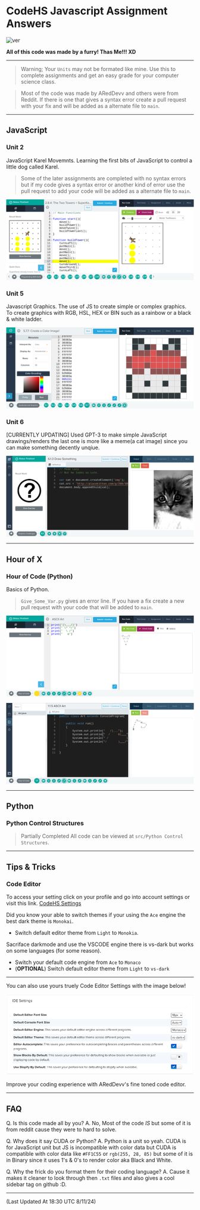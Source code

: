 # CodeHS Javascript Assignment Answers
![ver](https://img.shields.io/badge/version-2.3.5-bright=green?style=flat-square)

**All of this code was made by a furry! Thas Me!!! XD**

***

> Warning; Your `Units` may not be formated like mine. Use this to complete assignments and get an easy grade for your computer science class.

> Most of the code was made by ARedDevv and others were from Reddit. If there is one that gives a syntax error create a pull request with your fix and will be added as a alternate file to `main`.

***
## JavaScript
### Unit 2

JavaScript Karel Movemnts. Learning the first bits of JavaScript to control a little dog called Karel.
> Some of the later assignments are completed with no syntax errors but if my code gives a syntax error or another kind of error use the pull request to add your code will be added as a alternate file to `main`.

![Example U2](https://github.com/ARedDevv/CodeHS-Assignment-Answers/blob/main/images/Screenshot%202023-02-10%209.53.17%20AM.png?raw=true)

### Unit 5

Javascript Graphics. The use of JS to create simple or complex graphics. To create graphics with RGB, HSL, HEX or BIN such as a rainbow or a black & white ladder. 

![Example U5](https://github.com/ARedDevv/CodeHS-Assignment-Answers/blob/main/images/Screenshot%202023-02-10%209.57.14%20AM.png?raw=true)

### Unit 6

[CURRENTLY UPDATING] Used GPT-3 to make simple JavaScript drawings/renders the last one is more like a meme(a cat image) since you can make something decently unqiue.

![Example U6](https://github.com/ARedDevv/CodeHS-Assignment-Answers/blob/main/images/Screenshot%202023-02-10%2010.03.26%20AM.png?raw=true)

***
## Hour of X
### Hour of Code (Python)

Basics of Python.
> `Give_Some_Var.py` gives an error line. If you have a fix create a new pull request with your code that will be added to `main`.

![Example HoC](https://github.com/ARedDevv/CodeHS-Assignment-Answers/blob/main/images/Screenshot%202023-02-10%2010.12.43%20AM.png?raw=true)

![Example of HoJ](https://github.com/ARedDevv/CodeHS-Assignment-Answers/blob/main/images/Screenshot%202023-02-10%2010.09.29%20AM.png?raw=true)

***

## Python
### Python Control Structures
> Partially Completed
All code can be viewed at `src/Python Control Structures`.

***
## Tips & Tricks

### Code Editor

To access your setting click on your profile and go into account settings or visit this link. [CodeHS Settings](https://codehs.com/settings?tab=ide)

Did you know your able to switch themes if your using the `Ace` engine the best dark theme is `Monokai`.
  - Switch default editor theme from `Light` to `Monokia`.

Sacriface darkmode and use the VSCODE engine there is vs-dark but works on some languages (for some reason).
  - Switch your default code engine from `Ace` to `Monaco`
  - (**OPTIONAL**) Switch default editor theme from `Light` to `vs-dark`

***


You can also use yours truely Code Editor Settings with the image below!

![ARedDevv's Editor](https://github.com/ARedDevv/CodeHS-Assignment-Answers/blob/main/images/Screenshot%202023-02-10%2010.38.38%20AM.png?raw=true)

Improve your coding experience with ARedDevv's fine toned code editor.

***

## FAQ

Q. Is this code made all by you?
A. No, Most of the code *IS* but some of it is from reddit cause they were to hard to solve.

Q. Why does it say CUDA or Python?
A. Python is a unit so yeah. CUDA is for JavaScript unit but JS is incompatible with color data but CUDA is compatible with color data like `#FF1C55` or `rgb(255, 28, 85)` but some of it is in Binary since it uses 1's & 0's to render color aka Black and White.

Q. Why the frick do you format them for their coding language?
A. Cause it makes it cleaner to look through then `.txt` files and also gives a cool sidebar tag on github :D.

***
(Last Updated At 18:30 UTC 8/11/24)
